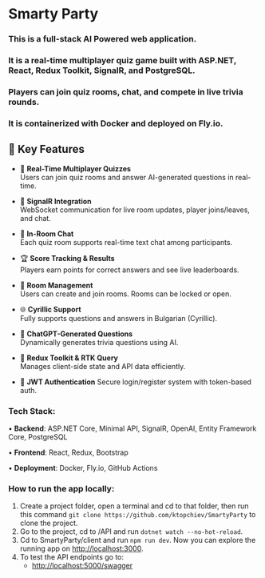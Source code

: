 # Smarty Party

### This is a full-stack AI Powered web application.
### It is a real-time multiplayer quiz game built with ASP.NET, React, Redux Toolkit, SignalR, and PostgreSQL. 
### Players can join quiz rooms, chat, and compete in live trivia rounds.
### It is containerized with Docker and deployed on Fly.io.

## 🔑 Key Features

- 🧠 **Real-Time Multiplayer Quizzes**  
  Users can join quiz rooms and answer AI-generated questions in real-time.

- 📡 **SignalR Integration**  
  WebSocket communication for live room updates, player joins/leaves, and chat.

- 💬 **In-Room Chat**  
  Each quiz room supports real-time text chat among participants.

- 🏆 **Score Tracking & Results**  
  Players earn points for correct answers and see live leaderboards.

- 🧍 **Room Management**  
  Users can create and join rooms. Rooms can be locked or open.

- 🌐 **Cyrillic Support**  
  Fully supports questions and answers in Bulgarian (Cyrillic).

- 🧠 **ChatGPT-Generated Questions**  
  Dynamically generates trivia questions using AI.

- 💾 **Redux Toolkit & RTK Query**  
  Manages client-side state and API data efficiently.

- 🔐 **JWT Authentication**
  Secure login/register system with token-based auth.


### Tech Stack:
•	**Backend**: ASP.NET Core, Minimal API, SignalR, OpenAI, Entity Framework Core, PostgreSQL

•	**Frontend**: React, Redux, Bootstrap

•	**Deployment**: Docker, Fly.io, GitHub Actions

### How to run the app locally:

1. Create a project folder, open a terminal and cd to that folder, then run this command `git clone https://github.com/ktopchiev/SmartyParty` to clone the project.
2. Go to the project, cd to /API and run `dotnet watch --no-hot-reload`.
3. Cd to SmartyParty/client and run `npm run dev`. Now you can explore the running app on [http://localhost:3000](http://localhost:3000).
4. To test the API endpoints go to:
   - [http://localhost:5000/swagger ](http://localhost:5000/swagger/index.html)
